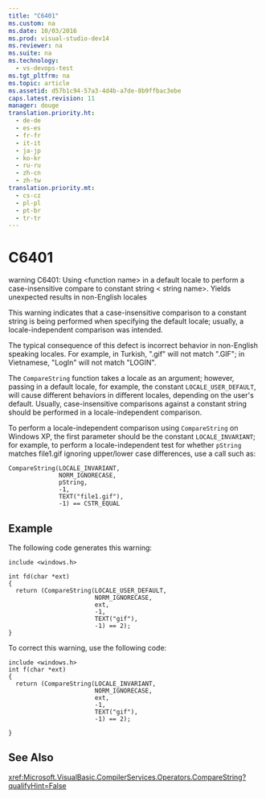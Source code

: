 ```yaml
---
title: "C6401"
ms.custom: na
ms.date: 10/03/2016
ms.prod: visual-studio-dev14
ms.reviewer: na
ms.suite: na
ms.technology: 
  - vs-devops-test
ms.tgt_pltfrm: na
ms.topic: article
ms.assetid: d57b1c94-57a3-4d4b-a7de-8b9ffbac3ebe
caps.latest.revision: 11
manager: douge
translation.priority.ht: 
  - de-de
  - es-es
  - fr-fr
  - it-it
  - ja-jp
  - ko-kr
  - ru-ru
  - zh-cn
  - zh-tw
translation.priority.mt: 
  - cs-cz
  - pl-pl
  - pt-br
  - tr-tr
---
```

# C6401
warning C6401: Using <function name\> in a default locale to perform a case-insensitive compare to constant string < string name>. Yields unexpected results in non-English locales  
  
 This warning indicates that a case-insensitive comparison to a constant string is being performed when specifying the default locale; usually, a locale-independent comparison was intended.  
  
 The typical consequence of this defect is incorrect behavior in non-English speaking locales. For example, in Turkish, ".gif" will not match ".GIF"; in Vietnamese, "LogIn" will not match "LOGIN".  
  
 The `CompareString` function takes a locale as an argument; however, passing in a default locale, for example, the constant `LOCALE_USER_DEFAULT`, will cause different behaviors in different locales, depending on the user's default. Usually, case-insensitive comparisons against a constant string should be performed in a locale-independent comparison.  
  
 To perform a locale-independent comparison using `CompareString` on Windows XP, the first parameter should be the constant `LOCALE_INVARIANT`; for example, to perform a locale-independent test for whether `pString` matches file1.gif ignoring upper/lower case differences, use a call such as:  
  
```  
CompareString(LOCALE_INVARIANT,  
              NORM_IGNORECASE,  
              pString,  
              -1,  
              TEXT("file1.gif"),  
              -1) == CSTR_EQUAL   
```  
  
## Example  
 The following code generates this warning:  
  
```  
include <windows.h>  
  
int fd(char *ext)  
{  
  return (CompareString(LOCALE_USER_DEFAULT,  
                        NORM_IGNORECASE,  
                        ext,   
                        -1,   
                        TEXT("gif"),  
                        -1) == 2);  
}  
```  
  
 To correct this warning, use the following code:  
  
```  
include <windows.h>  
int f(char *ext)  
{  
  return (CompareString(LOCALE_INVARIANT,  
                        NORM_IGNORECASE,  
                        ext,   
                        -1,   
                        TEXT("gif"),  
                        -1) == 2);  
  
}  
```  
  
## See Also  
 <xref:Microsoft.VisualBasic.CompilerServices.Operators.CompareString?qualifyHint=False>
